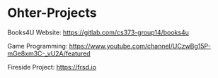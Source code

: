 # Ohter-Projects

Books4U Website: https://gitlab.com/cs373-group14/books4u

Game Programming: https://www.youtube.com/channel/UCzwBg15P-mGe8xm3C-_vU2A/featured

Fireside Project: https://frsd.io

